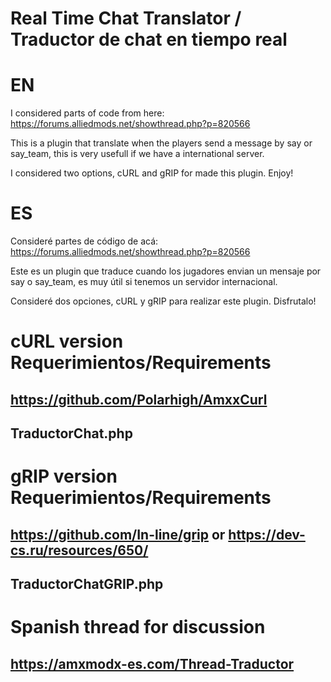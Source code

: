 # Real Time Chat Translator / Traductor de chat en tiempo real

# EN
I considered parts of code from here: https://forums.alliedmods.net/showthread.php?p=820566

This is a plugin that translate when the players send a message by say or say_team, this is very usefull if we have a international server.

I considered two options, cURL and gRIP for made this plugin. Enjoy!

# ES
Consideré partes de código de acá: https://forums.alliedmods.net/showthread.php?p=820566

Este es un plugin que traduce cuando los jugadores envian un mensaje por say o say_team, es muy útil si tenemos un servidor internacional.

Consideré dos opciones, cURL y gRIP para realizar este plugin. Disfrutalo!

# cURL version Requerimientos/Requirements
## https://github.com/Polarhigh/AmxxCurl
## TraductorChat.php

# gRIP version Requerimientos/Requirements
## https://github.com/In-line/grip or https://dev-cs.ru/resources/650/
## TraductorChatGRIP.php

# Spanish thread for discussion
## https://amxmodx-es.com/Thread-Traductor
